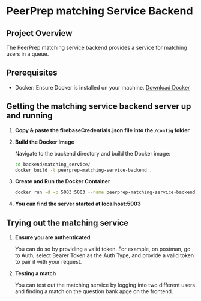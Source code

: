 # PeerPrep matching Service Backend

## Project Overview
The PeerPrep matching service backend provides a service for matching users in a queue.

## Prerequisites
- Docker: Ensure Docker is installed on your machine. [Download Docker](https://www.docker.com/products/docker-desktop)

## Getting the matching service backend server up and running

1. **Copy & paste the firebaseCredentials.json file into the `/config` folder**

2. **Build the Docker Image** 

   Navigate to the backend directory and build the Docker image:

   ```sh
   cd backend/matching_service/
   docker build -t peerprep-matching-service-backend .
   ```

3. **Create and Run the Docker Container**
   
   ```sh
   docker run -d -p 5003:5003 --name peerprep-matching-service-backend-app peerprep-matching-service-backend
   ```

4. **You can find the server started at localhost:5003**

## Trying out the matching service

1. **Ensure you are authenticated**

   You can do so by providing a valid token.
   For example, on postman, go to Auth, select Bearer Token as the Auth Type, and provide a valid token to pair it with your request.
    
2. **Testing a match**
   
   You can test out the matching service by logging into two different users and finding a match on the question bank apge on the frontend.
